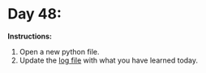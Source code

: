 # Day 48: 
**Instructions:** 
1. Open a new python file.
2. Update the [log file](../../log.md) with what you have learned today.
